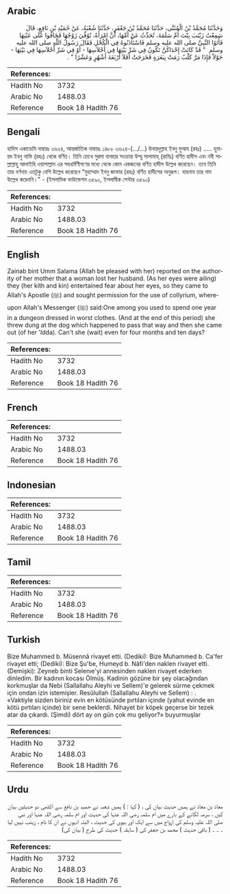 ## Arabic


<div dir="rtl" lang="ar" style={{fontSize:'larger',backgroundColor:'#f8f9fa',padding:20}}>
وَحَدَّثَنَا مُحَمَّدُ بْنُ الْمُثَنَّى، حَدَّثَنَا مُحَمَّدُ بْنُ جَعْفَرٍ، حَدَّثَنَا شُعْبَةُ، عَنْ حُمَيْدِ بْنِ نَافِعٍ، قَالَ سَمِعْتُ زَيْنَبَ بِنْتَ أُمِّ سَلَمَةَ، تُحَدِّثُ عَنْ أُمِّهَا، أَنَّ امْرَأَةً، تُوُفِّيَ زَوْجُهَا فَخَافُوا عَلَى عَيْنِهَا فَأَتَوُا النَّبِيَّ صلى الله عليه وسلم فَاسْتَأْذَنُوهُ فِي الْكُحْلِ فَقَالَ رَسُولُ اللَّهِ صلى الله عليه وسلم ‏ "‏ قَدْ كَانَتْ إِحْدَاكُنَّ تَكُونُ فِي شَرِّ بَيْتِهَا فِي أَحْلاَسِهَا - أَوْ فِي شَرِّ أَحْلاَسِهَا فِي بَيْتِهَا - حَوْلاً فَإِذَا مَرَّ كَلْبٌ رَمَتْ بِبَعَرَةٍ فَخَرَجَتْ أَفَلاَ أَرْبَعَةَ أَشْهُرٍ وَعَشْرًا ‏"‏ ‏.‏
</div>
<div style={{backgroundColor:'#f8f9fa',padding:20, marginBottom: 10}}><table> <thead> <tr> <th>References:</th> <th></th> </tr> </thead> <tbody><tr><td>Hadith No</td><td>3732</td></tr><tr><td>Arabic No</td><td>1488.03</td></tr><tr><td>Reference</td><td>Book 18 Hadith 76</td></tr></tbody></table></div>

## Bengali


<div dir="ltr" lang="bn" style={{fontSize:'larger',backgroundColor:'#f8f9fa',padding:20}}>
হাদিস একাডেমি নাম্বারঃ ৩৬২৪, আন্তর্জাতিক নাম্বারঃ ১৪৮৮ ৩৬২৪-(.../...) উবায়দুল্লাহ ইবনু মুআয (রহঃ) ..... হুমায়দ ইবনু নাফি (রহঃ) থেকে বর্ণিত। তিনি চোখে সুরমা ব্যবহার সংক্রান্ত উম্মু সালামাহ্ (রাযিঃ) বর্ণিত হাদীস এবং নবী সাল্লাল্লাহু আলাইহি ওয়াসাল্লাম এর সহধর্মিণীগণের মধ্যে থেকে কোন একজনের বর্ণিত হাদীস উল্লেখ করেছেন। তবে তিনি তার বর্ণনায় এতটুকু বেশি উল্লেখ করেছেন “মুহাম্মাদ ইবনু জাফার (রহঃ) বর্ণিত হাদীসের অনুরূপ। যায়নাব তার নাম উল্লেখ করেননি।” - (ইসলামিক ফাউন্ডেশন ৩৫৯০, ইসলামীক সেন্টার ৩৫৯০)
</div>
<div style={{backgroundColor:'#f8f9fa',padding:20, marginBottom: 10}}><table> <thead> <tr> <th>References:</th> <th></th> </tr> </thead> <tbody><tr><td>Hadith No</td><td>3732</td></tr><tr><td>Arabic No</td><td>1488.03</td></tr><tr><td>Reference</td><td>Book 18 Hadith 76</td></tr></tbody></table></div>

## English


<div dir="ltr" lang="en" style={{fontSize:'larger',backgroundColor:'#f8f9fa',padding:20}}>
Zainab bint Umm Salama (Allah be pleased with her) reported on the authority of her mother that a woman lost her husband. (As her eyes were ailing) they (her kith and kin) entertained fear about her eyes, so they came to Allah's Apostle (ﷺ) and sought permission for the use of collyrium, whereupon Allah's Messenger (ﷺ) said:One among you used to spend one year in a dungeon dressed in worst clothes. (And at the end of this period) she threw dung at the dog which happened to pass that way and then she came out (of her 'Idda). Can't she (wait) even for four months and ten days?
</div>
<div style={{backgroundColor:'#f8f9fa',padding:20, marginBottom: 10}}><table> <thead> <tr> <th>References:</th> <th></th> </tr> </thead> <tbody><tr><td>Hadith No</td><td>3732</td></tr><tr><td>Arabic No</td><td>1488.03</td></tr><tr><td>Reference</td><td>Book 18 Hadith 76</td></tr></tbody></table></div>

## French


<div dir="ltr" lang="fr" style={{fontSize:'larger',backgroundColor:'#f8f9fa',padding:20}}>

</div>
<div style={{backgroundColor:'#f8f9fa',padding:20, marginBottom: 10}}><table> <thead> <tr> <th>References:</th> <th></th> </tr> </thead> <tbody><tr><td>Hadith No</td><td>3732</td></tr><tr><td>Arabic No</td><td>1488.03</td></tr><tr><td>Reference</td><td>Book 18 Hadith 76</td></tr></tbody></table></div>

## Indonesian


<div dir="ltr" lang="id" style={{fontSize:'larger',backgroundColor:'#f8f9fa',padding:20}}>

</div>
<div style={{backgroundColor:'#f8f9fa',padding:20, marginBottom: 10}}><table> <thead> <tr> <th>References:</th> <th></th> </tr> </thead> <tbody><tr><td>Hadith No</td><td>3732</td></tr><tr><td>Arabic No</td><td>1488.03</td></tr><tr><td>Reference</td><td>Book 18 Hadith 76</td></tr></tbody></table></div>

## Tamil


<div dir="ltr" lang="ta" style={{fontSize:'larger',backgroundColor:'#f8f9fa',padding:20}}>

</div>
<div style={{backgroundColor:'#f8f9fa',padding:20, marginBottom: 10}}><table> <thead> <tr> <th>References:</th> <th></th> </tr> </thead> <tbody><tr><td>Hadith No</td><td>3732</td></tr><tr><td>Arabic No</td><td>1488.03</td></tr><tr><td>Reference</td><td>Book 18 Hadith 76</td></tr></tbody></table></div>

## Turkish


<div dir="ltr" lang="tr" style={{fontSize:'larger',backgroundColor:'#f8f9fa',padding:20}}>
Bize Muhammed b. Müsennâ rivayet etti. (Dediki): Bize Muhammed b. Ca'fer rivayet etti; (Dediki): Bize Şu'be, Humeyd b. Nâfi'den naklen rivayet etti. (Demişki): Zeyneb binti Selenıe'yi annesinden naklen rivayet ederken dinledim. Bir kadının kocası Ölmüş. Kadinin gözüne bir şey olacağından korkmuşlar da Nebi (Sallallahu Aleyhi ve Sellem)'e gelerek sürme çekmek için ondan izin istemişler. Resûlullah (Sallallahu Aleyhi ve Sellem) : . «Vaktiyle sizden biriniz evin en kötüsünde pırtıları içinde (yahut evinde en kötü pırtıları içinde) bir sene beklerdi. Nihayet bir köpek geçerse bir tezek atar da çıkardı. (Şimdi) dört ay on gün çok mu geliyor?» buyurmuşlar
</div>
<div style={{backgroundColor:'#f8f9fa',padding:20, marginBottom: 10}}><table> <thead> <tr> <th>References:</th> <th></th> </tr> </thead> <tbody><tr><td>Hadith No</td><td>3732</td></tr><tr><td>Arabic No</td><td>1488.03</td></tr><tr><td>Reference</td><td>Book 18 Hadith 76</td></tr></tbody></table></div>

## Urdu


<div dir="rtl" lang="ur" style={{fontSize:'larger',backgroundColor:'#f8f9fa',padding:20}}>
معاذ بن معاذ نے ہمیں حدیث بیان کی ، ( کہا : ) ہمیں شعبہ نے حمید بن نافع سے اکٹھی دو حدیثیں بیان کیں ، سرمہ لگانے کے بارے میں ام سلمہ رضی اللہ عنہا کی حدیث اور ام سلمہ رضی اللہ عنہا اور نبی صلی اللہ علیہ وسلم کی ازواج میں سے ایک اور بیوی کی حدیث ، البتہ انہوں نے ان کا نام ، زینب نہیں لیا ۔ ۔ ۔ ( باقی حدیث ) محمد بن جعفر کی ( سابقہ ) حدیث کی طرح ( بیان کی)
</div>
<div style={{backgroundColor:'#f8f9fa',padding:20, marginBottom: 10}}><table> <thead> <tr> <th>References:</th> <th></th> </tr> </thead> <tbody><tr><td>Hadith No</td><td>3732</td></tr><tr><td>Arabic No</td><td>1488.03</td></tr><tr><td>Reference</td><td>Book 18 Hadith 76</td></tr></tbody></table></div>